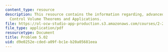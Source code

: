 ```yaml
---
content_type: resource
description: This resource contains the information regarding, advanced fluid mechanics,
  Control Volume Theorems and Applications.
file: https://ol-ocw-studio-app-production.s3.amazonaws.com/courses/2-25-advanced-fluid-mechanics-fall-2013/d9e0252ecdeda09fbc1eb20a05681eea_MIT2_25F13_Shapi5.02_Prob.pdf
file_type: application/pdf
resourcetype: Document
title: Problem 5.02
uid: d9e0252e-cded-a09f-bc1e-b20a05681eea
---
```

